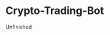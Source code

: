 #                                                                                         Crypto-Trading-Bot
Unfinished

